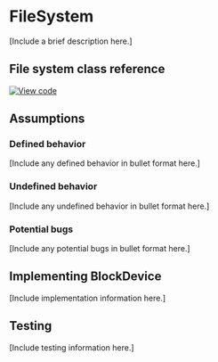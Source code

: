 <h1 id="contributing-filesystem">FileSystem</h1>

[Include a brief description here.]

## File system class reference

[![View code](https://www.mbed.com/embed/?type=library)](http://os.mbed.com/docs/v5.9/mbed-os-api-doxy/classmbed_1_1_file_system.html)

## Assumptions

### Defined behavior

[Include any defined behavior in bullet format here.]

### Undefined behavior

[Include any undefined behavior in bullet format here.]

### Potential bugs

[Include any potential bugs in bullet format here.]

## Implementing BlockDevice

[Include implementation information here.]

## Testing

[Include testing information here.]
